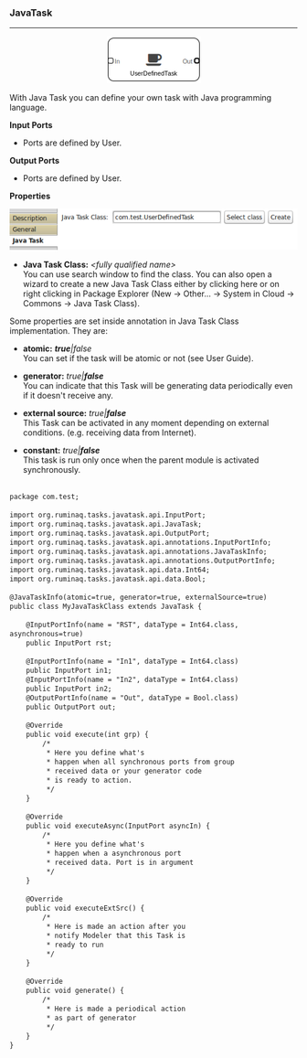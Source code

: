 ### JavaTask
***

<div align="center"><img src="imgs/diagram.png"/></div>

With Java Task you can define your own task with Java programming language.

**Input Ports**

* Ports are defined by User.

**Output Ports**

* Ports are defined by User.

**Properties**

<div align="center"><img src="imgs/properties.png" /></div>

* **Java Task Class:** <em>&lt;fully qualified name&gt;</em><br>
You can use search window to find the class. You can also open a wizard
to create a new Java Task Class either by clicking here or on right clicking
in Package Explorer (New -&gt; Other... -&gt; System in Cloud -&gt; Commons -&gt; Java Task Class).

Some properties are set inside annotation in Java Task Class implementation. They are:

* **atomic:** <em><b>true</b>|false</em><br>
    You can set if the task will be atomic or not (see User Guide).

* **generator:** <em>true|<b>false</b></em><br>
    You can indicate that this Task will be generating data periodically even if it doesn't receive any.
      
* **external source:** <em>true|<b>false</b></em><br>
    This Task can be activated in any moment depending on external conditions. (e.g. receiving data from Internet).

* **constant:** <em>true|<b>false</b></em><br>
    This task is run only once when the parent module is activated synchronously.
    
<pre><code>
package com.test;

import org.ruminaq.tasks.javatask.api.InputPort;
import org.ruminaq.tasks.javatask.api.JavaTask;
import org.ruminaq.tasks.javatask.api.OutputPort;
import org.ruminaq.tasks.javatask.api.annotations.InputPortInfo;
import org.ruminaq.tasks.javatask.api.annotations.JavaTaskInfo;
import org.ruminaq.tasks.javatask.api.annotations.OutputPortInfo;
import org.ruminaq.tasks.javatask.api.data.Int64;
import org.ruminaq.tasks.javatask.api.data.Bool;

@JavaTaskInfo(atomic=true, generator=true, externalSource=true)
public class MyJavaTaskClass extends JavaTask {

    @InputPortInfo(name = "RST", dataType = Int64.class, asynchronous=true)
    public InputPort rst;

    @InputPortInfo(name = "In1", dataType = Int64.class)
    public InputPort in1;
    @InputPortInfo(name = "In2", dataType = Int64.class)
    public InputPort in2;
    @OutputPortInfo(name = "Out", dataType = Bool.class)
    public OutputPort out;

    @Override
    public void execute(int grp) {
        /*
         * Here you define what's
         * happen when all synchronous ports from group
         * received data or your generator code
         * is ready to action.
         */
    }

    @Override
    public void executeAsync(InputPort asyncIn) {
        /*
         * Here you define what's
         * happen when a asynchronous port
         * received data. Port is in argument
         */
    }

    @Override
    public void executeExtSrc() {
        /*
         * Here is made an action after you
         * notify Modeler that this Task is
         * ready to run
         */
    }

    @Override
    public void generate() {
        /*
         * Here is made a periodical action
         * as part of generator
         */
    }
}

</code></pre>
